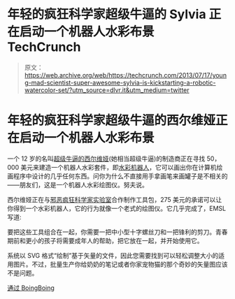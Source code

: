 # 年轻的疯狂科学家超级牛逼的 Sylvia 正在启动一个机器人水彩布景 TechCrunch

> 原文：<https://web.archive.org/web/https://techcrunch.com/2013/07/17/young-mad-scientist-super-awesome-sylvia-is-kickstarting-a-robotic-watercolor-set/?utm_source=dlvr.it&utm_medium=twitter>

# 年轻的疯狂科学家超级牛逼的西尔维娅正在启动一个机器人水彩布景

一个 12 岁的名叫[超级牛逼的西尔维娅](https://web.archive.org/web/20221209100855/http://sylviashow.com/)(她相当超级牛逼)的制造商正在寻找 50，000 美元来建造一个机器人水彩套件，即[水彩机器人](https://web.archive.org/web/20221209100855/http://www.kickstarter.com/projects/1894919479/super-awesome-sylvias-watercolorbot-0?ref=card)，它可以画出你在计算机绘画程序中设计的几乎任何东西。问你为什么不直接用手拿画笔来画罐子是不相关的——朋友们，这是一个机器人水彩绘图仪。努夫说。

西尔维娅正在与[邪恶疯狂科学家实验室](https://web.archive.org/web/20221209100855/http://www.evilmadscientist.com/)合作制作工具包，275 美元的承诺可以让你得到一个水彩机器人，它的行为就像一个老式的绘图仪。它几乎完成了，EMSL 写道:

要把这些工具组合在一起，你需要一把中小型十字螺丝刀和一把锋利的剪刀。青春期前和更小的孩子将需要成年人的帮助，把它放在一起，并开始使用它。

系统以 SVG 格式“绘制”基于矢量的文件，因此您需要找到可以轻松调整大小的适用图片。不过，批量生产你给奶奶的笔记或者你家宠物猫的那个奇妙的矢量图应该不是问题。

[通过 BoingBoing](https://web.archive.org/web/20221209100855/http://boingboing.net/2013/07/17/watercolorbot-drawing-robot-k.html)